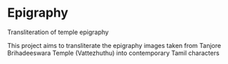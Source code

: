 # Epigraphy
Transliteration of temple epigraphy

This project aims to transliterate the epigraphy images taken from Tanjore Brihadeeswara Temple (Vattezhuthu) into contemporary Tamil characters
